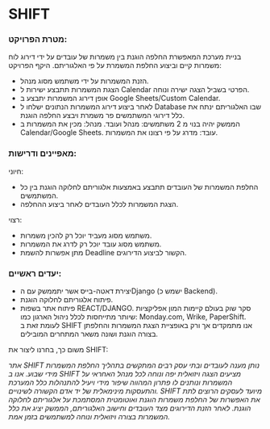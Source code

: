 # SHIFT

### מטרת הפרויקט:
בניית מערכת המאפשרת החלפה הוגנת בין משמרות של עובדים על ידי דירוג לוח משמרות קיים וביצוע החלפת המשמרת על פי האלגוריתם.
היקף הפרויקט:
-	הזנת המשמרות על ידי משתמש מסוג מנהל.
-	הצגת המשמרות תתבצע ישירות ל Calendar הפרטי בשביל הצגה ישירה ונוחה.
-	אופן דירוג המשמרות יתבצע ב Google Sheets/Custom Calendar.
-	לאחר ביצוע דירוג המשמרות הנתונים ישלחו ל Database שבו האלגוריתם ינתח את כלל דירוגי המשתמשים פר משמרת ויבצע החלפה הוגנת.
-	הממשק יהיה בנוי מ 2 משתמשים: מנהל ועובד.
מנהל: מכין את המשמרות ב Calendar/Google Sheets.
עובד: מדרג על פי רצונו את המשמרות.
### מאפיינים ודרישות:
חיוני:
-	החלפת המשמרות של העובדים תתבצע באמצעות אלגוריתם לחלוקה הוגנת בין כל המשתמשים.
-	הצגת המשמרות לכלל העובדים לאחר ביצוע ההחלפה.

רצוי:
-	משתמש מסוג מעביד יוכל רק להכין משמרות.
-	משתמש מסוג עובד יוכל רק לדרג את המשמרות.
-	מתן אפשרות להשמת Deadline הקשור לביצוע הדירוגים.
### יעדים ראשיים:
-	יצירת דאטה-בייס אשר יתממשק עם הDjango  (ישמש כ Backend).
-	פיתוח אלגוריתם לחלוקה הוגנת.
-	פיתוח אתר בשפות REACT/DJANGO.
סקר שוק
בעולם קיימות המון אפליקציות שיותר מתייחסות לכלל ניהול הארגון כמו: Monday.com, Wrike, PaperShift. לעומת זאת ב SHIFT אנו מתמקדים אך ורק באופציית הצגת המשמרות והחלפתן בצורה הוגנת ושונה משאר המתחרים המובילים. 

משום כך, בחרנו ליצור את SHIFT:

*אתר SHIFT נותן מענה לעובדים ובתי עסק רבים המתקשים בתהליך החלפת המשמרות מידי שבוע. אנו ב SHIFT מציעים הצגה ויזואלית יפה ונוחה לכל מנהל האחראי על המשמרות ונותנים לו פתרון המהווה שיפור מידי ויעיל להתנהלות כלל המערכת והתעסקות מינימאלית של יד אדם הקשורה לשינויים.
SHIFT מיועד לעסקים הרוצים לתת את האפשרות של החלפת משמרות הוגנת ואוטומטית המסתמכת על אלגוריתם לחלוקה הוגנת. לאחר הזנת הדירוגים מצד העובדים וחישוב האלגוריתם, הממשק יציג את כלל המשמרות בצורה ויזואלית ונוחה למשתמשים בזמן אמת.*
